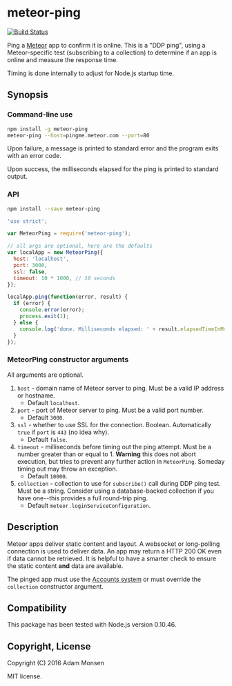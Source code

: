# meteor-ping

[![Build Status](https://travis-ci.org/meonkeys/meteor-ping.svg?branch=master)](https://travis-ci.org/meonkeys/meteor-ping)

Ping a [Meteor](https://www.meteor.com) app to confirm it is online. This is a "DDP ping", using a Meteor-specific test (subscribing to a collection) to determine if an app is online and measure the response time.

Timing is done internally to adjust for Node.js startup time.

## Synopsis

### Command-line use

```bash
npm install -g meteor-ping
meteor-ping --host=pingme.meteor.com --port=80
```

Upon failure, a message is printed to standard error and the program exits with an error code.

Upon success, the milliseconds elapsed for the ping is printed to standard output.

### API

```bash
npm install --save meteor-ping
```

```javascript
'use strict';

var MeteorPing = require('meteor-ping');

// all args are optional, here are the defaults
var localApp = new MeteorPing({
  host: 'localhost',
  port: 3000,
  ssl: false,
  timeout: 10 * 1000, // 10 seconds
});

localApp.ping(function(error, result) {
  if (error) {
    console.error(error);
    process.exit(1);
  } else {
    console.log('done. Milliseconds elapsed: ' + result.elapsedTimeInMs);
  }
});
```

### MeteorPing constructor arguments

All arguments are optional.

1. `host` - domain name of Meteor server to ping. Must be a valid IP address or hostname.
    * Default `localhost`.
1. `port` - port of Meteor server to ping. Must be a valid port number.
    * Default `3000`.
1. `ssl` - whether to use SSL for the connection. Boolean. Automatically `true` if `port` is `443` (no idea why).
    * Default `false`.
1. `timeout` - milliseconds before timing out the ping attempt. Must be a number greater than or equal to 1. **Warning** this does not abort execution, but tries to prevent any further action in `MeteorPing`. Someday timing out may throw an exception.
    * Default `10000`.
1. `collection` - collection to use for `subscribe()` call during DDP ping test. Must be a string. Consider using a database-backed collection if you have one--this provides a full round-trip ping.
    * Default `meteor.loginServiceConfiguration`.

## Description

Meteor apps deliver static content and layout. A websocket or long-polling connection is used to deliver data. An app may return a HTTP 200 OK even if data cannot be retrieved. It is helpful to have a smarter check to ensure the static content **and** data are available.

The pinged app must use the [Accounts system](https://docs.meteor.com/#/full/accounts_api) or must override the `collection` constructor argument.

## Compatibility

This package has been tested with Node.js version 0.10.46.

## Copyright, License

Copyright (C) 2016 Adam Monsen

MIT license.
